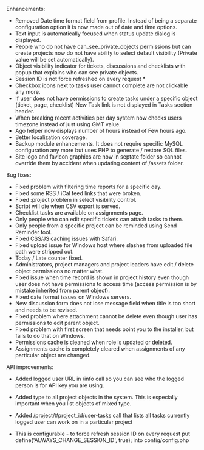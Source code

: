 Enhancements:

* Removed Date time format field from profile. Instead of being a separate configuration option it is now made out of date and time options.
* Text input is automatically focused when status update dialog is displayed.
* People who do not have can_see_private_objects permissions but can create projects now do not have ability to select default visibility (Private value will be set automatically).
* Object visibility indicator for tickets, discussions and checklists with popup that explains who can see private objects.
* Session ID is not force refreshed on every request *
* Checkbox icons next to tasks user cannot complete are not clickable any more.
* If user does not have permissions to create tasks under a specific object (ticket, page, checklist) New Task link is not displayed in Tasks section header.
* When breaking recent activities per day system now checks users timezone instead of just using GMT value.
* Ago helper now displays number of hours instead of Few hours ago.
* Better localization coverage.
* Backup module enhancements. It does not require specific MySQL configuration any more but uses PHP to generate / restore SQL files.
* Site logo and favicon graphics are now in septate folder so cannot override them by accident when updating content of /assets folder.

Bug fixes:

* Fixed problem with filtering time reports for a specific day.
* Fixed some RSS / iCal feed links that were broken.
* Fixed :project problem in select visibility control.
* Script will die when CSV export is served.
* Checklist tasks are available on assignments page.
* Only people who can edit specific tickets can attach tasks to them.
* Only people from a specific project can be reminded using Send Reminder tool.
* Fixed CSS/JS caching issues with Safari.
* Fixed upload issue for Windows host where slashes from uploaded file path were stripped out.
* Today / Late counter fixed.
* Administrators, project managers and project leaders have edit / delete object permissions no matter what.
* Fixed issue when time record is shown in project history even though user does not have permissions to access time (access permission is by mistake inherited from parent object).
* Fixed date format issues on Windows servers.
* New discussion form does not lose message field when title is too short and needs to be revised.
* Fixed problem where attachment cannot be delete even though user has permissions to edit parent object.
* Fixed problem with first screen that needs point you to the installer, but fails to do that on Windows.
* Permissions cache is cleaned when role is updated or deleted.
* Assignments cache is completely cleared when assignments of any particular object are changed.

API improvements:

* Added logged user URL in /info call so you can see who the logged person is for API key you are using.
* Added type to all project objects in the system. This is especially important when you list objects of mixed type.
* Added /project/#project_id/user-tasks call that lists all tasks currently logged user can work on in a particular project

* This is configurable - to force refresh session ID on every request put define('ALWAYS_CHANGE_SESSION_ID', true); into config/config.php 